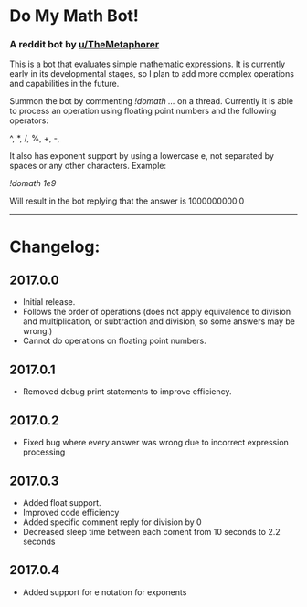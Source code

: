 # Do My Math Bot!

### A reddit bot by [u/TheMetaphorer](http://reddit.com/u/TheMetaphorer)

This is a bot that evaluates simple mathematic expressions. It is currently early 
in its developmental stages, so I plan to add more complex operations and capabilities
in the future. 

Summon the bot by commenting *!domath ...* on a thread. Currently it is able to process an operation using floating point numbers and the following operators:

^, *, /, %, +, -,

It also has exponent support by using a lowercase e, not separated by spaces or any other characters. Example:

*!domath 1e9*

Will result in the bot replying that the answer is 1000000000.0 

----

# Changelog:

## 2017.0.0
- Initial release.
- Follows the order of operations (does not apply equivalence to division and multiplication, or subtraction and division, so some answers may be wrong.)
- Cannot do operations on floating point numbers.

## 2017.0.1
- Removed debug print statements to improve efficiency.

## 2017.0.2
 - Fixed bug where every answer was wrong due to incorrect expression processing


## 2017.0.3
 - Added float support.
 - Improved code efficiency
 - Added specific comment reply for division by 0
 - Decreased sleep time between each coment from 10 seconds to 2.2 seconds

## 2017.0.4
 - Added support for e notation for exponents